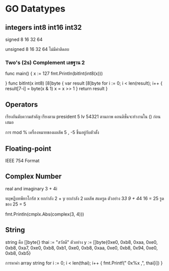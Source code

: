 # GO Datatypes

## integers int8 int16 int32

signed 8 16 32 64

unsigned 8 16 32 64 ไม่มีค่าติดลบ

### Two's (2s) Complement เลขฐาน 2

func main() {
x := 127
fmt.Println(bitInt(int8(x)))

}
func bitInt(x int8) [8]byte {
var result [8]byte
for i := 0; i < len(result); i++ {
result[7-i] = byte(x & 1)
x = x >> 1
}
return result
}

## Operators

เรียงอันดับความสำคัญ เรียงตาม president 5 lv 54321 ตามภาพ
คอนดิชั่นจะทำงานใน () ก่อนเสมอ

การ mod % เครื่องหมายของผลลัพ 5 , -5 ขึ้นอยู่กับตัวตั้ง

## Floating-point

IEEE 754 Format

## Complex Number

real and imaginary
3 + 4i

ทฤษฎีบทพีทาโกรัส
x ยกกำลัง 2 + y ยกกำลัง 2
ผลลัพ สแครูด
ตัวอย่าง 3*3 9 + 4*4 16 = 25
รูดของ 25 = 5

fmt.Println(cmplx.Abs(complex(3, 4)))

## String

string คือ []byte{}
thai := "สวัสดี"
ตัวอย่าง y := []byte{0xe0, 0xb8, 0xaa, 0xe0, 0xb8, 0xa7, 0xe0, 0xb8, 0xb1, 0xe0, 0xb8, 0xaa, 0xe0, 0xb8, 0x94, 0xe0, 0xb8, 0xb5}

การหาค่า array string
for i := 0; i < len(thai); i++ {
fmt.Printf(" 0x%x ,", thai[i])
}
